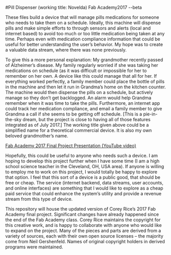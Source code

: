 #Pill Dispenser (working title: Novelda)
Fab Academy2017 --beta

These files build a device that will manage pills medications for someone who needs to take them on a schedule. Ideally, this machine will dispense pills and make simple efforts to through sensors and alerts (local and internet based) to avoid too much or too little medication being taken at any time. Perhaps even with medication compliance information that could be useful for better understanding the user’s behavior. My hope was to create a valuable data stream, where there was none previously. 

To give this a more personal explanation: My grandmother recently passed of Alzheimer’s disease. My family regularly worried if she was taking her medications on schedule (as it was difficult or impossible for her to remember on her own. A device like this could manage that all for her. If everything worked perfectly, a family member could place the bottle of pills in the machine and then let it run in Grandma’s home on the kitchen counter. The machine would then dispense the pills on a schedule, but actively manage so they don’t get backlogged. An alarm would help Grandma remember when it was time to take the pills. Furthermore, an internet app could track her medication compliance, and email a family member to give Grandma a call if she seems to be getting off schedule. [This is a pie-in-the-sky dream, but the project is close to having all of those features integrated as of July 2017.] The working title given above could be a simplified name for a theoretical commercial device. It is also my own beloved grandmother’s name. 

<a href='https://youtu.be/coTj5rTIzWQ'>Fab Academy 2017 Final Project Presentation (YouTube video)</a>

Hopefully, this could be useful to anyone who needs such a device. I am hoping to develop this project further when I have some time (I am a high school science teacher in the Cleveland, OH, USA area). If anyone is willing to employ me to work on this project, I would totally be happy to explore that option. I feel that this sort of a device is a public good, that should be free or cheap. The service (internet backend, data streams, user accounts, and online interfaces) are something that I would like to explore as a cheap paid service that could enhance the system’s utility and provide a revenue stream from this type of device. 

This repository will house the updated version of Corey Rice’s 2017 Fab Academy final project. Significant changes have already happened since the end of the Fab Academy class. Corey Rice maintains the copyright for this creative work, and is happy to collaborate with anyone who would like to expand on the project. Many of the pieces and parts are derived from a variety of sources, each with their own open source licenses – the majority come from Neil Gershenfeld. Names of original copyright holders in derived programs were maintained. 



